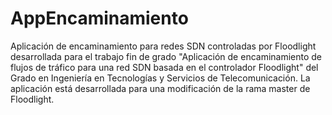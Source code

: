# AppEncaminamiento
Aplicación de encaminamiento para redes SDN controladas por Floodlight desarrollada para el trabajo fin de grado "Aplicación de encaminamiento de flujos de tráfico para una red SDN basada en el controlador Floodlight" del Grado en Ingeniería en Tecnologías y Servicios de Telecomunicación.
La aplicación está desarrollada para una modificación de la rama master de Floodlight.
